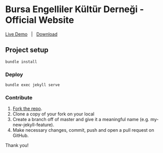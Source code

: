 # Bursa Engelliler Kültür Derneği - Official Website

[Live Demo](https://bursaengellilerkulturdernegi.com/) &nbsp; | &nbsp; [Download](https://github.com/barisariburnu/bekder-jekyll/archive/main.zip)

## Project setup

```
bundle install
```

### Deploy

```
bundle exec jekyll serve
```

### Contribute

1. [Fork the repo](https://github.com/barisariburnu/bekder-jekyll.git).
2. Clone a copy of your fork on your local
3. Create a branch off of master and give it a meaningful name (e.g. my-new-jekyll-feature).
4. Make necessary changes, commit, push and open a pull request on GitHub.

Thank you!
